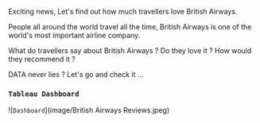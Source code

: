 Exciting news, Let's find out how much travellers love British Airways. 

People all around the world travel all the time, British Airways is one of the world's most important airline company. 

What do travellers say about British Airways ? Do they love it ? How would they recommend it ? 

DATA never lies ? Let's go and check it ...


### `Tableau Dashboard`

![`Dashboard`](image/British Airways Reviews.jpeg)

